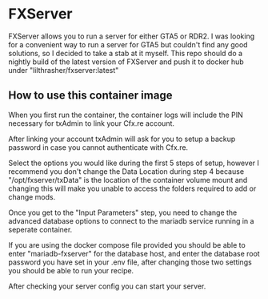 # FXServer

FXServer allows you to run a server for either GTA5 or RDR2. I was looking for a convenient way to run a server for GTA5 but couldn't find any good solutions, so I decided to take a stab at it myself. This repo should do a nightly build of the latest version of FXServer and push it to docker hub under "lilthrasher/fxserver:latest"

## How to use this container image

When you first run the container, the container logs will include the PIN necessary for txAdmin to link your Cfx.re account.

After linking your account txAdmin will ask for you to setup a backup password in case you cannot authenticate with Cfx.re.

Select the options you would like during the first 5 steps of setup, however I recommend you don't change the Data Location during step 4 because "/opt/fxserver/txData" is the location of the container volume mount and changing this will make you unable to access the folders required to add or change mods.

Once you get to the "Input Parameters" step, you need to change the advanced database options to connect to the mariadb service running in a seperate container.

If you are using the docker compose file provided you should be able to enter "mariadb-fxserver" for the database host, and enter the database root password you have set in your .env file, after changing those two settings you should be able to run your recipe.

After checking your server config you can start your server.